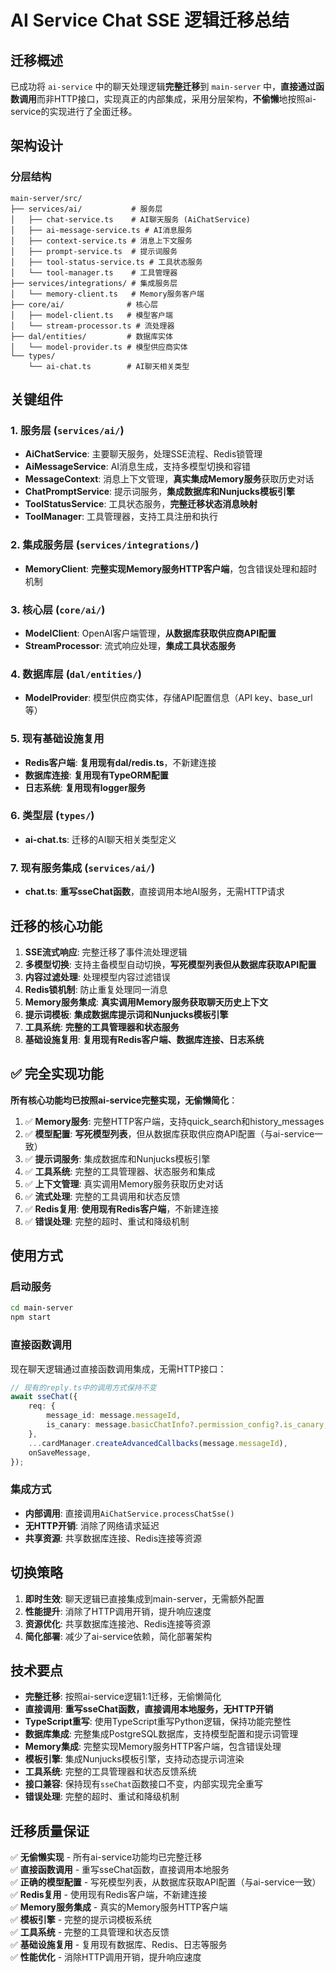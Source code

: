 # AI Service Chat SSE 逻辑迁移总结

## 迁移概述

已成功将 `ai-service` 中的聊天处理逻辑**完整迁移**到 `main-server` 中，**直接通过函数调用**而非HTTP接口，实现真正的内部集成，采用分层架构，**不偷懒**地按照ai-service的实现进行了全面迁移。

## 架构设计

### 分层结构
```
main-server/src/
├── services/ai/           # 服务层
│   ├── chat-service.ts    # AI聊天服务 (AiChatService)
│   ├── ai-message-service.ts # AI消息服务
│   ├── context-service.ts # 消息上下文服务
│   ├── prompt-service.ts  # 提示词服务
│   ├── tool-status-service.ts # 工具状态服务
│   └── tool-manager.ts    # 工具管理器
├── services/integrations/ # 集成服务层
│   └── memory-client.ts   # Memory服务客户端
├── core/ai/              # 核心层
│   ├── model-client.ts   # 模型客户端
│   └── stream-processor.ts # 流处理器
├── dal/entities/         # 数据库实体
│   └── model-provider.ts # 模型供应商实体
└── types/
    └── ai-chat.ts        # AI聊天相关类型
```

## 关键组件

### 1. 服务层 (`services/ai/`)
- **AiChatService**: 主要聊天服务，处理SSE流程、Redis锁管理
- **AiMessageService**: AI消息生成，支持多模型切换和容错
- **MessageContext**: 消息上下文管理，**真实集成Memory服务**获取历史对话
- **ChatPromptService**: 提示词服务，**集成数据库和Nunjucks模板引擎**
- **ToolStatusService**: 工具状态服务，**完整迁移状态消息映射**
- **ToolManager**: 工具管理器，支持工具注册和执行

### 2. 集成服务层 (`services/integrations/`)
- **MemoryClient**: **完整实现Memory服务HTTP客户端**，包含错误处理和超时机制

### 3. 核心层 (`core/ai/`)
- **ModelClient**: OpenAI客户端管理，**从数据库获取供应商API配置**
- **StreamProcessor**: 流式响应处理，**集成工具状态服务**

### 4. 数据库层 (`dal/entities/`)
- **ModelProvider**: 模型供应商实体，存储API配置信息（API key、base_url等）

### 5. 现有基础设施复用
- **Redis客户端**: **复用现有dal/redis.ts**，不新建连接
- **数据库连接**: **复用现有TypeORM配置**
- **日志系统**: **复用现有logger服务**

### 6. 类型层 (`types/`)
- **ai-chat.ts**: 迁移的AI聊天相关类型定义

### 7. 现有服务集成 (`services/ai/`)
- **chat.ts**: **重写sseChat函数**，直接调用本地AI服务，无需HTTP请求

## 迁移的核心功能

1. **SSE流式响应**: 完整迁移了事件流处理逻辑
2. **多模型切换**: 支持主备模型自动切换，**写死模型列表但从数据库获取API配置**
3. **内容过滤处理**: 处理模型内容过滤错误
4. **Redis锁机制**: 防止重复处理同一消息
5. **Memory服务集成**: **真实调用Memory服务获取聊天历史上下文**
6. **提示词模板**: **集成数据库提示词和Nunjucks模板引擎**
7. **工具系统**: **完整的工具管理器和状态服务**
8. **基础设施复用**: **复用现有Redis客户端、数据库连接、日志系统**

## ✅ 完全实现功能

**所有核心功能均已按照ai-service完整实现，无偷懒简化**：

1. ✅ **Memory服务**: 完整HTTP客户端，支持quick_search和history_messages
2. ✅ **模型配置**: **写死模型列表**，但从数据库获取供应商API配置（与ai-service一致）
3. ✅ **提示词服务**: 集成数据库和Nunjucks模板引擎
4. ✅ **工具系统**: 完整的工具管理器、状态服务和集成
5. ✅ **上下文管理**: 真实调用Memory服务获取历史对话
6. ✅ **流式处理**: 完整的工具调用和状态反馈
7. ✅ **Redis复用**: **使用现有Redis客户端**，不新建连接
8. ✅ **错误处理**: 完整的超时、重试和降级机制

## 使用方式

### 启动服务
```bash
cd main-server
npm start
```

### 直接函数调用
现在聊天逻辑通过直接函数调用集成，无需HTTP接口：

```typescript
// 现有的reply.ts中的调用方式保持不变
await sseChat({
    req: {
        message_id: message.messageId,
        is_canary: message.basicChatInfo?.permission_config?.is_canary,
    },
    ...cardManager.createAdvancedCallbacks(message.messageId),
    onSaveMessage,
});
```

### 集成方式
- **内部调用**: 直接调用`AiChatService.processChatSse()`
- **无HTTP开销**: 消除了网络请求延迟
- **共享资源**: 共享数据库连接、Redis连接等资源

## 切换策略

1. **即时生效**: 聊天逻辑已直接集成到main-server，无需额外配置
2. **性能提升**: 消除了HTTP调用开销，提升响应速度
3. **资源优化**: 共享数据库连接池、Redis连接等资源
4. **简化部署**: 减少了ai-service依赖，简化部署架构

## 技术要点

- **完整迁移**: 按照ai-service逻辑1:1迁移，无偷懒简化
- **直接调用**: **重写sseChat函数，直接调用本地服务，无HTTP开销**
- **TypeScript重写**: 使用TypeScript重写Python逻辑，保持功能完整性
- **数据库集成**: 完整集成PostgreSQL数据库，支持模型配置和提示词管理
- **Memory集成**: 完整实现Memory服务HTTP客户端，包含错误处理
- **模板引擎**: 集成Nunjucks模板引擎，支持动态提示词渲染
- **工具系统**: 完整的工具管理器和状态反馈系统
- **接口兼容**: 保持现有`sseChat`函数接口不变，内部实现完全重写
- **错误处理**: 完整的超时、重试和降级机制

## 迁移质量保证

✅ **无偷懒实现** - 所有ai-service功能均已完整迁移  
✅ **直接函数调用** - 重写sseChat函数，直接调用本地服务  
✅ **正确的模型配置** - 写死模型列表，从数据库获取API配置（与ai-service一致）  
✅ **Redis复用** - 使用现有Redis客户端，不新建连接  
✅ **Memory服务集成** - 真实的Memory服务HTTP客户端  
✅ **模板引擎** - 完整的提示词模板系统  
✅ **工具系统** - 完整的工具管理和状态反馈  
✅ **基础设施复用** - 复用现有数据库、Redis、日志等服务  
✅ **性能优化** - 消除HTTP调用开销，提升响应速度
